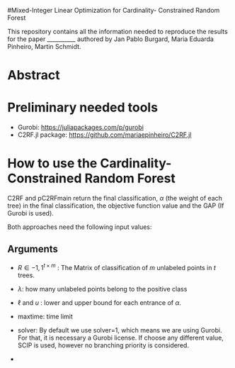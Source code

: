 #Mixed-Integer Linear Optimization for Cardinality- Constrained Random Forest

This repository contains all the information needed to reproduce the results for the paper __________ authored by Jan Pablo Burgard, Maria Eduarda Pinheiro, Martin Schmidt.

# Abstract

# Preliminary needed tools

- Gurobi: https://juliapackages.com/p/gurobi
- C2RF.jl package: https://github.com/mariaepinheiro/C2RF.jl

 # How to use the Cardinality-Constrained Random Forest
 C2RF and pC2RFmain return the final classification, $\alpha$ (the weight of each tree) in the final classification, the objective function value and the GAP (If Gurobi is used).
 
 Both approaches need the following input values:
 
 ## Arguments
 - $R \in {-1,1}^{t \times m}$ : The Matrix of classification of $m$ unlabeled points in $t$ trees.
 - $\lambda$: how many unlabeled points belong to the positive class
 - $\ell$ and $u$ : lower and upper bound for each entrance of $\alpha$.
 - maxtime: time limit
 - solver: By default we use solver=1, which means we are using Gurobi. For that, it is necessary a Gurobi license. If choose any different value, SCIP is used, however no branching priority is considered.

 - 

 
